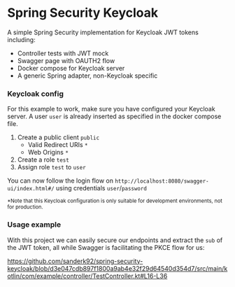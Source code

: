 # Spring Security Keycloak

A simple Spring Security implementation for Keycloak JWT tokens including:

- Controller tests with JWT mock
- Swagger page with OAUTH2 flow
- Docker compose for Keycloak server
- A generic Spring adapter, non-Keycloak specific

### Keycloak config
For this example to work, make sure you have configured your Keycloak server. A user `user` is already inserted as 
specified in the docker compose file.

1. Create a public client `public`
   - Valid Redirect URIs `*`
   - Web Origins `*`
2. Create a role `test`
3. Assign role `test` to `user`

You can now follow the login flow on `http://localhost:8080/swagger-ui/index.html#/` using credentials `user`/`password`

<sub>*Note that this Keycloak configuration is only suitable for development environments, not for production.<sub>

### Usage example
With this project we can easily secure our endpoints and extract the `sub` of the JWT token, all while Swagger is
facilitating the PKCE flow for us:

https://github.com/sanderk92/spring-security-keycloak/blob/d3e047cdb897f1800a9ab4e32f29d64540d354d7/src/main/kotlin/com/example/controller/TestController.kt#L16-L36
